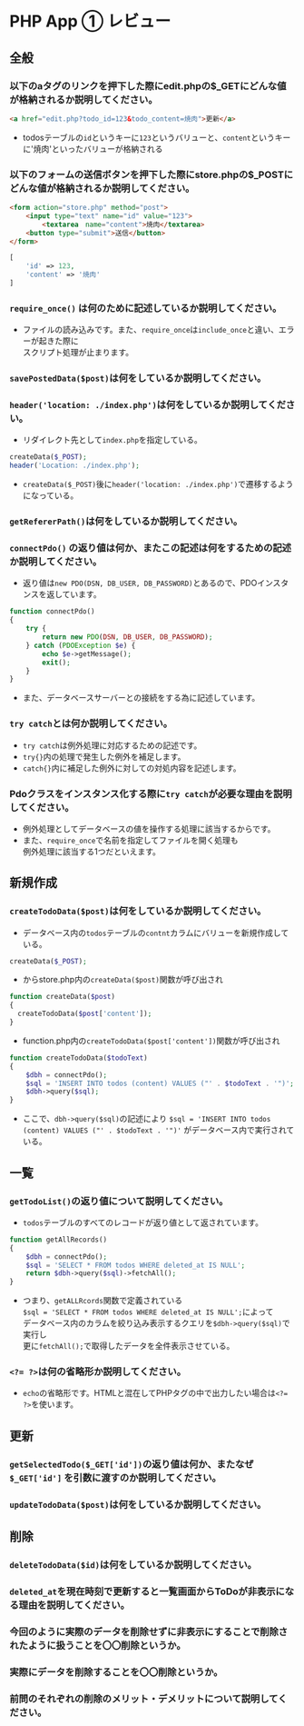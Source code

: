 # PHP App ① レビュー

## 全般

### 以下のaタグのリンクを押下した際にedit.phpの$_GETにどんな値が格納されるか説明してください。

```html
<a href="edit.php?todo_id=123&todo_content=焼肉">更新</a>
```

* todosテーブルの`id`というキーに`123`というバリューと、`content`というキーに'焼肉'といったバリューが格納される

### 以下のフォームの送信ボタンを押下した際にstore.phpの$_POSTにどんな値が格納されるか説明してください。

```html
<form action="store.php" method="post">
    <input type="text" name="id" value="123">
		<textarea　name="content">焼肉</textarea>
    <button type="submit">送信</button>
</form>
```

```php
[
    'id' => 123,
    'content' => '焼肉'
]
```

### `require_once()` は何のために記述しているか説明してください。

* ファイルの読み込みです。また、`require_once`は`include_once`と違い、エラーが起きた際に<br>スクリプト処理が止まります。

### `savePostedData($post)`は何をしているか説明してください。

### `header('location: ./index.php')`は何をしているか説明してください。

* リダイレクト先として`index.php`を指定している。
```php
createData($_POST);
header('Location: ./index.php');
```
* `createData($_POST)`後に`header('location: ./index.php')`で遷移するようになっている。

### `getRefererPath()`は何をしているか説明してください。

### `connectPdo()` の返り値は何か、またこの記述は何をするための記述か説明してください。

* 返り値は`new PDO(DSN, DB_USER, DB_PASSWORD)`とあるので、PDOインスタンスを返しています。
```php
function connectPdo()
{
    try {
        return new PDO(DSN, DB_USER, DB_PASSWORD);
    } catch (PDOException $e) {
        echo $e->getMessage();
        exit();
    }
}
```
* また、データベースサーバーとの接続をする為に記述しています。

### `try catch`とは何か説明してください。

* `try catch`は例外処理に対応するための記述です。
* `try{}`内の処理で発生した例外を補足します。
* `catch{}`内に補足した例外に対しての対処内容を記述します。

### Pdoクラスをインスタンス化する際に`try catch`が必要な理由を説明してください。

* 例外処理としてデータベースの値を操作する処理に該当するからです。
* また、`require_once`で名前を指定してファイルを開く処理も<br>例外処理に該当する1つだといえます。

## 新規作成

### `createTodoData($post)`は何をしているか説明してください。

* データベース内の`todos`テーブルの`contnt`カラムにバリューを新規作成している。
```php
createData($_POST);
```
* からstore.php内の`createData($post)`関数が呼び出され
```php
function createData($post)
{
  createTodoData($post['content']);
}
```
* function.php内の`createTodoData($post['content'])`関数が呼び出され
```php
function createTodoData($todoText)
{
    $dbh = connectPdo();
    $sql = 'INSERT INTO todos (content) VALUES ("' . $todoText . '")';
    $dbh->query($sql);
}
```
* ここで、`dbh->query($sql)`の記述により
`$sql = 'INSERT INTO todos (content) VALUES ("' . $todoText . '")'`
がデータベース内で実行されている。

## 一覧

### `getTodoList()`の返り値について説明してください。

* `todos`テーブルのすべてのレコードが返り値として返されています。
```php
function getAllRecords()
{
    $dbh = connectPdo();
    $sql = 'SELECT * FROM todos WHERE deleted_at IS NULL';
    return $dbh->query($sql)->fetchAll();
}
```
* つまり、`getALLRcords`関数で定義されている<br>`$sql = 'SELECT * FROM todos WHERE deleted_at IS NULL';`によって<br>データベース内のカラムを絞り込み表示するクエリを`$dbh->query($sql)`で実行し<br>更に`fetchAll();`で取得したデータを全件表示させている。

### `<?= ?>`は何の省略形か説明してください。

* `echo`の省略形です。HTMLと混在してPHPタグの中で出力したい場合は`<?= ?>`を使います。

## 更新

### `getSelectedTodo($_GET['id'])`の返り値は何か、またなぜ`$_GET['id']` を引数に渡すのか説明してください。

### `updateTodoData($post)`は何をしているか説明してください。

## 削除

### `deleteTodoData($id)`は何をしているか説明してください。

### `deleted_at`を現在時刻で更新すると一覧画面からToDoが非表示になる理由を説明してください。

### 今回のように実際のデータを削除せずに非表示にすることで削除されたように扱うことを〇〇削除というか。

### 実際にデータを削除することを〇〇削除というか。

### 前問のそれぞれの削除のメリット・デメリットについて説明してください。
